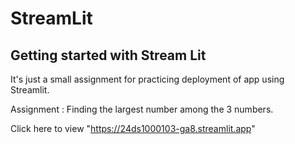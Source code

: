 # StreamLit 
## Getting started with Stream Lit

It's just a small assignment for practicing deployment of app using Streamlit.

Assignment : Finding the largest number among the 3 numbers.

Click here to view "https://24ds1000103-ga8.streamlit.app"
